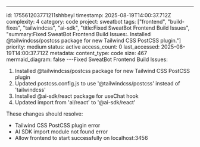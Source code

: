 ---
id: 175561203771211shhbeyl
timestamp: 2025-08-19T14:00:37.712Z
complexity: 4
category: code
project: sweatbot
tags: ["frontend", "build-fixes", "tailwindcss", "ai-sdk", "title:Fixed SweatBot Frontend Build Issues", "summary:Fixed SweatBot Frontend Build Issues:.  Installed @tailwindcss/postcss package for new Tailwind CSS PostCSS plugin."]
priority: medium
status: active
access_count: 0
last_accessed: 2025-08-19T14:00:37.712Z
metadata:
  content_type: code
  size: 467
  mermaid_diagram: false
---Fixed SweatBot Frontend Build Issues:
1. Installed @tailwindcss/postcss package for new Tailwind CSS PostCSS plugin
2. Updated postcss.config.js to use '@tailwindcss/postcss' instead of 'tailwindcss'
3. Installed @ai-sdk/react package for useChat hook
4. Updated import from 'ai/react' to '@ai-sdk/react'

These changes should resolve:
- Tailwind CSS PostCSS plugin error
- AI SDK import module not found error
- Allow frontend to start successfully on localhost:3456